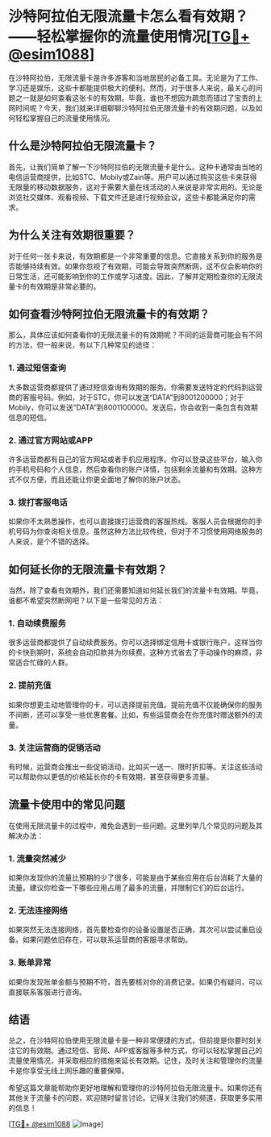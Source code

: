 # 沙特阿拉伯无限流量卡怎么看有效期？——轻松掌握你的流量使用情况[[TG💪+ @esim1088](https://t.me/s/esim1088)]

在沙特阿拉伯，无限流量卡是许多游客和当地居民的必备工具。无论是为了工作、学习还是娱乐，这些卡都能提供极大的便利。然而，对于很多人来说，最关心的问题之一就是如何查看这张卡的有效期。毕竟，谁也不想因为疏忽而错过了宝贵的上网时间呢？今天，我们就来详细聊聊沙特阿拉伯无限流量卡的有效期问题，以及如何轻松掌握自己的流量使用情况。

## 什么是沙特阿拉伯无限流量卡？

首先，让我们简单了解一下沙特阿拉伯的无限流量卡是什么。这种卡通常由当地的电信运营商提供，比如STC、Mobily或Zain等。用户可以通过购买这些卡来获得无限量的移动数据服务，这对于需要大量在线活动的人来说是非常实用的。无论是浏览社交媒体、观看视频、下载文件还是进行视频会议，这些卡都能满足你的需求。

## 为什么关注有效期很重要？

对于任何一张卡来说，有效期都是一个非常重要的信息。它直接关系到你的服务是否能够持续有效。如果你忽视了有效期，可能会导致突然断网，这不仅会影响你的日常生活，还可能影响到你的工作或学习进度。因此，了解并定期检查你的无限流量卡的有效期是非常必要的。

## 如何查看沙特阿拉伯无限流量卡的有效期？

那么，具体应该如何查看你的无限流量卡的有效期呢？不同的运营商可能会有不同的方法，但一般来说，有以下几种常见的途径：

### 1. **通过短信查询**

大多数运营商都提供了通过短信查询有效期的服务。你需要发送特定的代码到运营商的客服号码。例如，对于STC，你可以发送“DATA”到8001200000；对于Mobily，你可以发送“DATA”到8001100000。发送后，你会收到一条包含有效期信息的短信。

### 2. **通过官方网站或APP**

许多运营商都有自己的官方网站或者手机应用程序。你可以登录这些平台，输入你的手机号码和个人信息，然后查看你的账户详情，包括剩余流量和有效期。这种方式不仅方便，而且还能让你更全面地了解你的账户状态。

### 3. **拨打客服电话**

如果你不太熟悉操作，也可以直接拨打运营商的客服热线。客服人员会根据你的手机号码为你查询相关信息。虽然这种方法比较传统，但对于不习惯使用网络服务的人来说，是个不错的选择。

## 如何延长你的无限流量卡有效期？

当然，除了查看有效期外，我们还需要知道如何延长我们的流量卡有效期。毕竟，谁都不希望突然断网吧？以下是一些常见的方法：

### 1. **自动续费服务**

很多运营商都提供了自动续费服务。你可以选择绑定信用卡或银行账户，这样当你的卡快到期时，系统会自动扣款并为你续费。这种方式省去了手动操作的麻烦，非常适合忙碌的人群。

### 2. **提前充值**

如果你想更主动地管理你的卡，可以选择提前充值。提前充值不仅能确保你的服务不间断，还可以享受一些优惠套餐。比如，有些运营商会在你充值时赠送额外的流量。

### 3. **关注运营商的促销活动**

有时候，运营商会推出一些促销活动，比如买一送一、限时折扣等。关注这些活动可以帮助你以更低的价格延长你的卡有效期，甚至获得更多流量。

## 流量卡使用中的常见问题

在使用无限流量卡的过程中，难免会遇到一些问题。这里列举几个常见的问题及其解决办法：

### 1. **流量突然减少**

如果你发现你的流量比预期的少了很多，可能是由于某些应用在后台消耗了大量的流量。建议你检查一下哪些应用占用了最多的流量，并限制它们的后台运行。

### 2. **无法连接网络**

如果突然无法连接网络，首先要检查你的设备设置是否正确，其次可以尝试重启设备。如果问题依旧存在，可以联系运营商的客服寻求帮助。

### 3. **账单异常**

如果你发现账单金额与预期不符，首先要核对你的消费记录。如果仍有疑问，可以直接联系客服进行咨询。

## 结语

总之，在沙特阿拉伯使用无限流量卡是一种非常便捷的方式，但前提是你要时刻关注它的有效期。通过短信、官网、APP或客服等多种方式，你可以轻松掌握自己的流量使用情况，并采取相应的措施来延长有效期。记住，及时关注和管理你的流量卡是你享受无线上网乐趣的重要保障。

希望这篇文章能帮助你更好地理解和管理你的沙特阿拉伯无限流量卡。如果你还有其他关于流量卡的问题，欢迎随时留言讨论。记得关注我们的频道，获取更多实用的信息！

[[TG💪+ @esim1088](https://t.me/s/esim1088) ![Image](https://i.postimg.cc/4NQfJmqS/Snipaste-2025-05-13-00-14-12.png)]